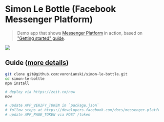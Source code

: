 # Simon Le Bottle (Facebook Messenger Platform)

> Demo app that shows [Messenger Platform](https://developers.facebook.com/docs/messenger-platform) in action, based on ["Getting started" guide](https://developers.facebook.com/docs/messenger-platform/quickstart).

<img src="https://dl.dropboxusercontent.com/u/100463011/simon-le-bottle-demo.gif" />

## Guide ([more details](https://github.com/voronianski/simon-le-bottle/blob/master/GUIDE.md))

```bash
git clone git@github.com:voronianski/simon-le-bottle.git
cd simon-le-bottle
npm install

# deploy via https://zeit.co/now
now 

# update APP_VERIFY_TOKEN in `package.json`
# follow steps at https://developers.facebook.com/docs/messenger-platform/quickstart
# update APP_PAGE_TOKEN via POST /token
```
